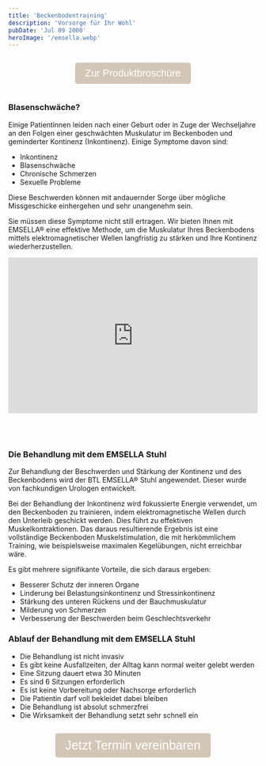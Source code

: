 ```yaml
---
title: 'Beckenbodentraining'
description: 'Vorsorge für Ihr Wohl'
pubDate: 'Jul 09 2000'
heroImage: '/emsella.webp'
---
```

<div style="display: flex; justify-content: center; align-items: center; flex-direction: column">
  <p>
    <a href="/Emsella_Produktbroschuere.pdf" download="Emsella_Produktbroschuere.pdf">
      <button style="font-size: 20px; padding: 10px 20px; background-color: #d3c6b7; color: white; border: none; border-radius: 5px; cursor: pointer;">
        Zur Produktbroschüre
      </button>
    </a>
  </p>
</div>

### Blasenschwäche? 
Einige Patientinnen leiden nach einer Geburt oder in Zuge der Wechseljahre an den Folgen einer geschwächten Muskulatur im Beckenboden und geminderter Kontinenz (Inkontinenz). Einige Symptome davon sind:

- Inkontinenz
- Blasenschwäche
- Chronische Schmerzen
- Sexuelle Probleme

Diese Beschwerden können mit andauernder Sorge über mögliche Missgeschicke einhergehen und sehr unangenehm sein.

Sie müssen diese Symptome nicht still ertragen. Wir bieten Ihnen mit EMSELLA® eine effektive Methode, um die Muskulatur Ihres Beckenbodens mittels elektromagnetischer Wellen langfristig zu stärken und Ihre Kontinenz wiederherzustellen.

<div style="display: flex; justify-content: center; align-items: center; flex-direction: column; padding-bottom:10%;">
  <iframe style="@media (max-width: 720px) {iframe {width: 100%;}}" width="100%" height="315" src="https://www.youtube.com/embed/oIAFTydO2xo?si=NPYlKY2rlE8Akb5H&amp;start=1" title="YouTube video player" frameborder="0" allow="accelerometer; autoplay; clipboard-write; encrypted-media; gyroscope; picture-in-picture; web-share" referrerpolicy="strict-origin-when-cross-origin" allowfullscreen></iframe>
</div>

<script>
  document.addEventListener("DOMContentLoaded", function() {
    var video = document.getElementById("myVideo");

    video.addEventListener("loadedmetadata", function() {
      video.currentTime = 3;
    });
  });
</script>

### Die Behandlung mit dem EMSELLA Stuhl
Zur Behandlung der Beschwerden und Stärkung der Kontinenz und des Beckenbodens wird der BTL EMSELLA® Stuhl angewendet. Dieser wurde von fachkundigen Urologen entwickelt.

Bei der Behandlung der Inkontinenz wird fokussierte Energie verwendet, um den Beckenboden zu trainieren, indem elektromagnetische Wellen durch den Unterleib geschickt werden. Dies führt zu effektiven Muskelkontraktionen. Das daraus resultierende Ergebnis ist eine vollständige Beckenboden Muskelstimulation, die mit herkömmlichem Training, wie beispielsweise maximalen Kegelübungen, nicht erreichbar wäre.

Es gibt mehrere signifikante Vorteile, die sich daraus ergeben:

- Besserer Schutz der inneren Organe
- Linderung bei Belastungsinkontinenz und Stressinkontinenz
- Stärkung des unteren Rückens und der Bauchmuskulatur
- Milderung von Schmerzen
- Verbesserung der Beschwerden beim Geschlechtsverkehr

### Ablauf der Behandlung mit dem EMSELLA Stuhl

- Die Behandlung ist nicht invasiv
- Es gibt keine Ausfallzeiten, der Alltag kann normal weiter gelebt werden
- Eine Sitzung dauert etwa 30 Minuten
- Es sind 6 Sitzungen erforderlich
- Es ist keine Vorbereitung oder Nachsorge erforderlich
- Die Patientin darf voll bekleidet dabei bleiben
- Die Behandlung ist absolut schmerzfrei
- Die Wirksamkeit der Behandlung setzt sehr schnell ein

<div style="display: flex; justify-content: center; align-items: center; flex-direction: column">
  <p>
    <a href="/termine">
      <button style="font-size: 25px; padding: 10px 20px; background-color: #d3c6b7; color: white; border: none; border-radius: 5px; cursor: pointer;">
        Jetzt Termin vereinbaren
      </button>
    </a>
  </p>
</div>
